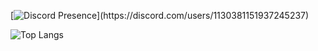 [![Discord Presence](https://lanyard.cnrad.dev/api/1130381151937245237?theme=light&bg=809ecf&animated=false&hideDiscrim=false&borderRadius=30px&idleMessage=appearing%20offline!)](https://discord.com/users/1130381151937245237)

![Top Langs](https://github-readme-stats.vercel.app/api/top-langs/?username=SyphonFN&layout=compact&theme=radical&langs_count=5)
